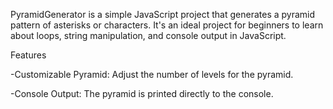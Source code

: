 PyramidGenerator is a simple JavaScript project that generates a pyramid pattern of asterisks or characters. It's an ideal project for beginners to learn about loops, string manipulation, and console output in JavaScript.

Features

-Customizable Pyramid: Adjust the number of levels for the pyramid.

-Console Output: The pyramid is printed directly to the console.
